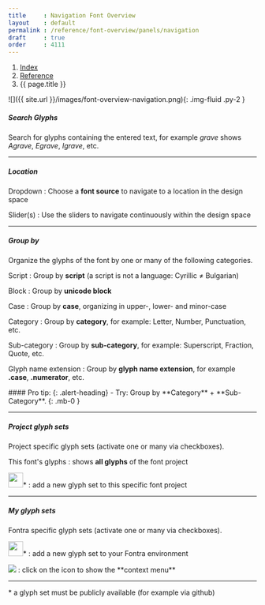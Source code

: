```yaml
---
title     : Navigation Font Overview
layout    : default
permalink : /reference/font-overview/panels/navigation
draft     : true
order     : 4111
---
```


<nav aria-label="breadcrumb">
  <ol class="breadcrumb small">
    <li class="breadcrumb-item"><a href="{{ site.url }}">Index</a></li>
    <li class="breadcrumb-item"><a href="{{ site.url }}/reference">Reference</a></li>
    <li class="breadcrumb-item active" aria-current="page">{{ page.title }}</li>
  </ol>
</nav>

<div class='row'>
<div class='col-md' markdown='1'>
![]({{ site.url }}/images/font-overview-navigation.png){: .img-fluid .py-2 }
</div>
<div class='col-md' markdown='1'>

##### Search Glyphs

Search for glyphs containing the entered text, for example *grave* shows *Agrave*, *Egrave*, *Igrave*, etc.

- - -

##### Location

Dropdown
: Choose a **font source** to navigate to a location in the design space

Slider(s)
: Use the sliders to navigate continuously within the design space


- - -

##### Group by

Organize the glyphs of the font by one or many of the following categories.

Script
: Group by **script** (a script is not a language: Cyrillic ≠ Bulgarian) 

Block
: Group by **unicode block**

Case
: Group by **case**, organizing in upper-, lower- and minor-case

Category
: Group by **category**, for example: Letter, Number, Punctuation, etc.

Sub-category
: Group by **sub-category**, for example: Superscript, Fraction, Quote, etc.

Glyph name extension
: Group by **glyph name extension**, for example **.case**, **.numerator**, etc.


<div class="alert alert-primary mt-3" role="alert" markdown='1'>
#### Pro tip: 
{: .alert-heading}
- Try: Group by **Category** + **Sub-Category**.
{: .mb-0 }
</div>

- - -

##### Project glyph sets

Project specific glyph sets (activate one or many via checkboxes).

This font's glyphs
: shows **all glyphs** of the font project

<img height="30" src='{{ site.url }}/images/icons/plus.svg' />*
: add a new glyph set to this specific font project

- - -

##### My glyph sets

Fontra specific glyph sets (activate one or many via checkboxes).

<img height="30" src='{{ site.url }}/images/icons/plus.svg' />*
: add a new glyph set to your Fontra environment 

<img src='{{ site.url }}/images/icons/pencil.svg' />
: click on the icon to show the **context menu**


- - -

\* a glyph set must be publicly available (for example via github)